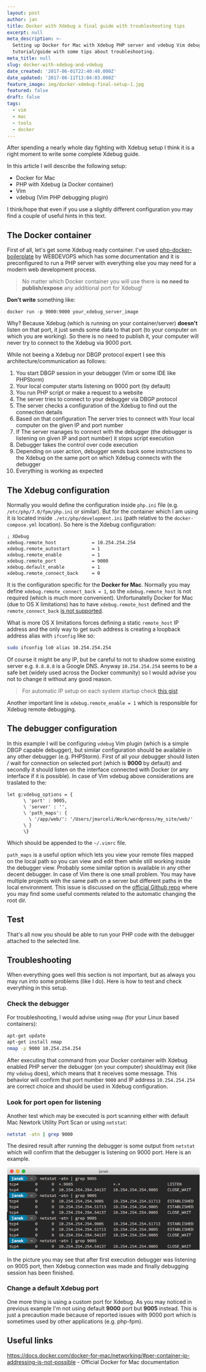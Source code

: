 ```yaml
---
layout: post
author: jan
title: Docker with Xdebug a final guide with troubleshooting tips
excerpt: null
meta_description: >-
  Setting up Docker for Mac with Xdebug PHP server and vdebug Vim debugger. A
  tutorial/guide with some tips about troubleshooting.
meta_title: null
slug: docker-with-xdebug-and-vdebug
date_created: '2017-06-01T22:40:40.000Z'
date_updated: '2017-06-11T13:04:03.000Z'
feature_image: img/docker-xdebug-final-setup-1.jpg
featured: false
draft: false
tags:
  - vim
  - mac
  - tools
  - docker
---
```

After spending a nearly whole day fighting with Xdebug setup I think it is a right moment to write some complete Xdebug guide.

In this article I will describe the following setup:

- Docker for Mac
- PHP with Xdebug (a Docker container)
- Vim
- vdebug (Vim PHP debugging plugin)

I think/hope that even if you use a slightly different configuration you may find a couple of useful hints in this text.

## The Docker container
First of all, let's get some Xdebug ready container. I've used [php-docker-boilerplate](https://github.com/webdevops/php-docker-boilerplate) by WEBDEVOPS which has some documentation and it is preconfigured to run a PHP server with everything else you may need for a modern web development process.

> No matter which Docker container you will use there is **no need to publish/expose** any additional port for Xdebug!

**Don't write** something like:
```
docker run -p 9000:9000 your_xdebug_server_image
```

Why?
Because Xdebug (which is running on your container/server) **doesn't** listen on that port, it just sends some data to that port (to your computer on which you are working). So there is no need to publish it, your computer will never try to connect to the Xdebug via 9000 port.



While not beeing a Xdebug nor DBGP protocol expert I see this architecture/communication as follows:
1. You start DBGP session in your debugger (Vim or some IDE like PHPStorm)
2. Your local computer starts listening on 9000 port (by default)
3. You run PHP script or make a request to a website
4. The server tries to connect to your debugger via DBGP protocol
5. The server checks a configuration of the Xdebug to find out the connection details
6. Based on that configuration The server tries to connect with Your local computer on the given IP and port number
7. If The server manages to connect with the debugger (the debugger is listening on given IP and port number) it stops script execution
8. Debugger takes the control over code execution
9. Depending on user action, debugger sends back some instructions to the Xdebug on the same port on which Xdebug connects with the debugger
10. Everything is working as expected


## The Xdebug configuration

Normally you would define the configuration inside `php.ini` file (e.g. `/etc/php/7.0/fpm/php.ini` or similar). But for the container which I am using it is located inside `./etc/php/development.ini` (path relative to the `docker-compose.yml` location). So here is the Xdebug configuration:
```
; XDebug
xdebug.remote_host             = 10.254.254.254
xdebug.remote_autostart        = 1
xdebug.remote_enable           = 1
xdebug.remote_port             = 9000
xdebug.default_enable          = 1
xdebug.remote_connect_back     = 0
```

It is the configuration specific for the **Docker for Mac**. Normally you may define `xdebug.remote_connect_back = 1`, so the `xdebug.remote_host` is not required (which is much more convenient). Unfortunatelly Docker for Mac (due to OS X limitations) has to have `xdebug.remote_host` defined and the `remote_connect_back` [is not supported](https://forums.docker.com/t/ip-address-for-xdebug/10460).

What is more OS X limitations forces defining a static `remote_host` IP address and the only way to get such address is creating a loopback address alias with `ifconfig` like so:
```bash
sudo ifconfig lo0 alias 10.254.254.254
```
Of course it might be any IP, but be careful to not to shadow some existing server e.g. `8.8.8.8` is a Google DNS. Anyway `10.254.254.254` seems to be a safe bet (widely used across the Docker community) so I would advise you not to change it without any good reason.

> For automatic IP setup on each system startup check [this gist](https://gist.github.com/ralphschindler/535dc5916ccbd06f53c1b0ee5a868c93)

Another important line is `xdebug.remote_enable = 1` which is responsible for Xdebug remote debugging.


## The debugger configuration

In this example I will be configuring `vdebug` Vim plugin (which is a simple DBGP capable debugger), but similar configuration should be available in any other debugger (e.g. PHPStorm).
First of all your debugger should listen / wait for connection on selected port (which is **9000** by default) and secondly it should listen on the interface connected with Docker (or any interface if it is possible).
In case of Vim vdebug above considerations are traslated to the:
```
let g:vdebug_options = {
      \ 'port' : 9005,
      \ 'server' : '',
      \ 'path_maps': {
        \ '/app/web/': '/Users/jmarceli/Work/wordpress/my_site/web/'
      \ }
      \}
```
Which should be appended to the `~/.vimrc` file.

`path_maps` is a useful option which lets you view your remote files mapped on the local path so you can view and edit them while still working inside the debugger view. Probably some similar option is available in any other decent debugger.
In case of Vim there is one small problem. You may have multiple projects with the same path on a server but different paths in the local environment. This issue is discussed on the [official Github repo](https://github.com/joonty/vdebug/issues/197) where you may find some useful comments related to the automatic changing the root dir.

## Test

That's all now you should be able to run your PHP code with the debugger attached to the selected line.


## Troubleshooting

When everything goes well this section is not important, but as always you may run into some problems (like I do). Here is how to test and check everything in this setup.

### Check the debugger

For troubleshooting, I would advise using `nmap` (for your Linux based containers):

```bash
apt-get update
apt-get install nmap
nmap -p 9000 10.254.254.254
```

After executing that command from your Docker container with Xdebug enabled PHP server the debugger (on your computer) should/may exit (like my `vdebug` does), which means that it receives some message. This behavior will confirm that port number `9000` and IP address `10.254.254.254` are correct choice and should be used in Xdebug configuration.

### Look for port open for listening

Another test which may be executed is port scanning either with default Mac Newtork Utility Port Scan or using `netstat`:
```bash
netstat -atn | grep 9000
```

The desired result after running the debugger is some output from `netstat` which will confirm that the debugger is listening on 9000 port. Here is an example.

![netstat Xdebug session](img/netstat_xdebug.png)

In the picture you may see that after first execution debugger was listening on 9005 port, then Xdebug connection was made and finally debugging session has been finished.

### Change a default Xdebug port

One more thing is using a custom port for Xdebug. As you may noticed in previous example I'm not using default **9000** port but **9005** instead. This is just a precaution made because of reported issues with 9000 port which is sometimes used by other applications (e.g. php-fpm).

## Useful links

https://docs.docker.com/docker-for-mac/networking/#per-container-ip-addressing-is-not-possible - Official Docker for Mac documentation
